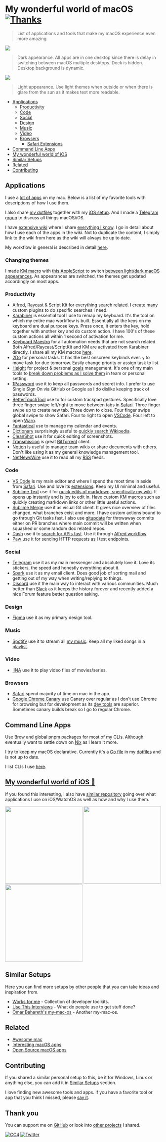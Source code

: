 # My wonderful world of macOS [![Thanks](https://bit.ly/saythankss)](https://github.com/sponsors/nikitavoloboev)

> List of applications and tools that make my macOS experience even more amazing

![](https://raw.githubusercontent.com/nikitavoloboev/my-mac-os/master/night.png)

> Dark appearance. All apps are in one desktop since there is delay in switching between macOS multiple desktops. Dock is hidden. Desktop background is dynamic.

![](https://raw.githubusercontent.com/nikitavoloboev/my-mac-os/master/light.png)

> Light appearance. Use light themes when outside or when there is glare from the sun as it makes text more readable.

- [Applications](#applications)
  - [Productivity](#productivity)
  - [Code](#code)
  - [Social](#social)
  - [Design](#design)
  - [Music](#music)
  - [Video](#video)
  - [Browsers](#browsers)
    - [Safari Extensions](#safari-extensions)
- [Command Line Apps](#command-line-apps)
- [My wonderful world of iOS](#my-wonderful-world-of-ios-)
- [Similar Setups](#similar-setups)
- [Related](#related)
- [Contributing](#contributing)

## Applications

I use a [lot of apps](https://wiki.nikiv.dev/code/config#macos-apps-i-have-installed) on my mac. Below is a list of my favorite tools with descriptions of how I use them.

I also share [my dotfiles](https://github.com/nikitavoloboev/dotfiles) together with my [iOS setup](https://github.com/nikitavoloboev/my-ios). And I made a [Telegram group](https://t.me/joinchat/BBKnQU4_rty6_942PFbPbw) to discuss all things macOS/iOS.

I have [extensive wiki](https://wiki.nikiv.dev) where I share [everything I know](https://wiki.nikiv.dev/sharing/everything-I-know). I go in detail about how I use each of the apps in the wiki. Not to duplicate the content, I simply link to the wiki from here as the wiki will always be up to date.

My workflow in general is described in detail [here](https://wiki.nikiv.dev/sharing/my-workflow).

### Changing themes

I made [KM macro](https://wiki.nikiv.dev/macOS/apps/keyboard-maestro/km-macros) with [this AppleScript](https://www.macobserver.com/tips/quick-tip/change-light-dark-mode-applescript-app/) to switch [between light/dark macOS appearances](https://twitter.com/nikitavoloboev/status/1311336647338983432). As appearances are switched, the themes get updated accordingly on most apps.

### Productivity

- [Alfred](https://wiki.nikiv.dev/macOS/apps/alfred), [Raycast](https://wiki.nikiv.dev/tools/raycast) & [Script Kit](https://wiki.nikiv.dev/macOS/apps/scriptkit) for everything search related. I create many custom plugins to do specific searches I need.
- [Karabiner](https://wiki.nikiv.dev/macOS/apps/karabiner/) is essential tool I use to remap my keyboard. It's the tool on which my entire mac workflow is built. Essentially all the keys on my keyboard are dual purpose keys. Press once, it enters the key, hold together with another key and do custom action. I have 100's of these custom actions all within 1 second of activation for me.
- [Keyboard Maestro](https://wiki.nikiv.dev/macOS/apps/keyboard-maestro/) for all automation needs that are not search related. Both Alfred/Raycast/ScriptKit and KM are activated from Karabiner directly. I share all my KM macros [here](https://wiki.nikiv.dev/macOS/apps/keyboard-maestro/km-macros).
- [2Do](https://wiki.nikiv.dev/macOS/apps/2do) for personal tasks. It has the best onscreen keybinds ever. `y` to move task for due tomorrow. Easily change priority or assign task to list.
- [Height](https://height.app) for project & personal [goals](https://wiki.nikiv.dev/focusing/goals) management. It's one of my main tools to [break down problems as I solve them](https://wiki.nikiv.dev/research/solving-problems) in team or personal setting.
- [1Password](https://wiki.nikiv.dev/macOS/apps/1password) use it to keep all passwords and secret info. I prefer to use Single Sign On via GitHub or Google as I do dislike keeping track of passwords.
- [BetterTouchTool](https://wiki.nikiv.dev/macOS/apps/bettertouchtool) use to for custom trackpad gestures. Specifically love three finger swipe left/right to move between tabs in [Safari](https://wiki.nikiv.dev/web/browsers/safari). Three finger swipe up to create new tab. Three down to close. Four finger swipe global swipe to show Safari. Four to right to open [VSCode](https://wiki.nikiv.dev/text-editors/vs-code). Four left to open [Warp](https://wiki.nikiv.dev/unix/shell/warp).
- [Fantastical](https://wiki.nikiv.dev/macOS/apps/fantastical) use to manage my calendar and events.
- [Dictionary](https://support.apple.com/en-gb/guide/dictionary/welcome/mac) surprisingly useful to [quickly search Wikipedia](https://i.imgur.com/wFkJXwd.png).
- [CleanShot](https://getcleanshot.com) use it for quick editing of screenshots.
- [Transmission](https://www.transmissionbt.com/) is great [BitTorrent](https://wiki.nikiv.dev/networking/peer-to-peer/bittorrent) client.
- [Notion](https://wiki.nikiv.dev/tools/notion) is useful to manage team wikis or share documents with others. Don't like using it as my general knowledge management tool.
- [NetNewsWire](https://netnewswire.com/) use it to read all my [RSS](https://wiki.nikiv.dev/web/rss) feeds.

### Code

- [VS Code](https://wiki.nikiv.dev/text-editors/vs-code) is my main editor and where I spend the most time in aside from [Safari](https://wiki.nikiv.dev/web/browsers/safari). Use and love its [extensions](https://wiki.nikiv.dev/text-editors/vs-code/vs-code-extensions). Keep my UI minimal and useful.
- [Sublime Text](https://wiki.nikiv.dev/text-editors/sublime-text) use it for [quick edits of markdown, specifically my wiki](https://wiki.nikiv.dev/other/wiki-workflow). It opens up instantly and is joy to edit in. Have custom [KM macros](https://wiki.nikiv.dev/macOS/apps/keyboard-maestro/km-macros) such as quickly creating markdown links or other little useful actions.
- [Sublime Merge](https://www.sublimemerge.com) use it as visual Git client. It gives nice overview of files changed, what branches exist and more. I have custom actions bound to go through Git tasks fast. I also use [gitupdate](https://github.com/nikitavoloboev/gitupdate) for throwaway commits either on PR branches where main commit will be written when squashed or some random doc related repos.
- [Dash](https://kapeli.com/dash) use it to [search for APIs fast](https://i.imgur.com/P5LQaLz.png). Use it through [Alfred workflow](https://www.alfredapp.com/blog/productivity/dash-quicker-api-documentation-search/).
- [Paw](https://paw.cloud) use it for sending HTTP requests as I test endpoints.

### Social

- [Telegram](https://wiki.nikiv.dev/tools/telegram) use it as my main messenger and absolutely love it. Love its stickers, the speed and honestly everything about it.
- [Spark](https://sparkmailapp.com) use it as my email client. Does good job of sorting mail and getting out of my way when writing/replying to things.
- [Discord](https://wiki.nikiv.dev/tools/discord) use it the main way to interact with various communities. Much better than [Slack](https://wiki.nikiv.dev/tools/slack) as it keeps the history forever and recently added a nice Forum feature better question asking.

### Design

- [Figma](https://wiki.nikiv.dev/design/figma) use it as my primary design tool.

### Music

- [Spotify](https://www.spotify.com) use it to stream all [my music](https://wiki.nikiv.dev/music). Keep all my liked songs in a [playlist](https://open.spotify.com/playlist/0ERn0U4qZIKC8Dy7RrMMsn).

### Video

- [IINA](https://github.com/lhc70000/iina) use it to play video files of movies/series.

### Browsers

- [Safari](https://wiki.nikiv.dev/web/browsers/safari) spend majority of time on mac in the app.
- [Google Chrome Canary](https://wiki.nikiv.dev/web/browsers/google-chrome) use Canary over regular as I don't use Chrome for browsing but for development as its [dev tools](https://wiki.nikiv.dev/web/browsers/google-chrome/chrome-dev-tools) are superior. Sometimes canary builds break so I go to regular Chrome.

## Command Line Apps

Use [Brew](https://wiki.nikiv.dev/package-managers/brew) and global [pnpm](https://pnpm.io/) packages for most of my CLIs. Although eventually want to settle down on [Nix](https://wiki.nikiv.dev/package-managers/nix) as I learn it more.

I try to keep my macOS declarative. Currently it's a [Go file](https://github.com/nikitavoloboev/dotfiles/blob/master/magefile.go) in my [dotfiles](https://github.com/nikitavoloboev/dotfiles) and is not up to date.

I list CLIs I use [here](https://wiki.nikiv.dev/cli).

## [My wonderful world of iOS 📱](https://github.com/nikitavoloboev/my-ios)

If you found this interesting, I also have [similar repository](https://github.com/nikitavoloboev/my-ios) going over what applications I use on iOS/WatchOS as well as how and why I use them.

<a align="center" href="https://github.com/nikitavoloboev/my-ios">
    <img width="250" heigth="400" src="https://images.nikiv.dev/my-ios-screen.PNG"></a>

<a align="center" href="https://github.com/nikitavoloboev/my-ios">
    <img width="250" heigth="400" src="https://images.nikiv.dev/my-ios-screen-2.PNG"></a>

<a align="center" href="https://github.com/nikitavoloboev/my-ios">
    <img width="250" heigth="400" src="https://images.nikiv.dev/my-ios-screen-3.PNG"></a>

## Similar Setups

Here you can find more setups by other people that you can take ideas and inspiration from.

- [Works for me](https://works-for-me.github.io/) - Collection of developer toolkits.
- [Use This Interviews](https://usesthis.com) - What do people use to get stuff done?
- [Omar Bahareth's my-mac-os](https://github.com/obahareth/my-mac-os) - Another my-mac-os.

## Related

- [Awesome mac](https://github.com/jaywcjlove/awesome-mac)
- [Interesting macOS apps](https://github.com/learn-anything/macos-apps)
- [Open Source macOS apps](https://github.com/serhii-londar/open-source-mac-os-apps)

## Contributing

If you shared a similar personal setup to this, be it for Windows, Linux or anything else, you can add it in [Similar Setups](#similar-setups) section.

I love finding new awesome tools and apps. If you have a favorite tool or app that you think I missed, please [say it](../../issues/new).

## Thank you

You can support me on [GitHub](https://github.com/sponsors/nikitavoloboev) or look into [other projects](https://nikitavoloboev.xyz/projects) I shared.

[![CC4](https://img.shields.io/badge/license-CC4-0a0a0a.svg?style=flat&colorA=0a0a0a)](https://creativecommons.org/licenses/by/4.0/) [![Twitter](http://bit.ly/nikitatweet)](https://twitter.com/nikitavoloboev)

